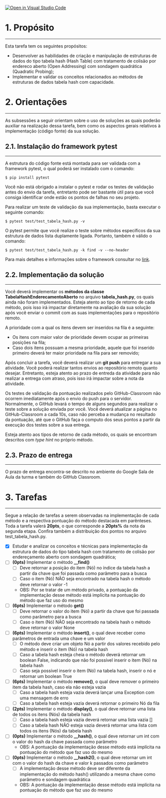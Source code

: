 [![Open in Visual Studio Code](https://classroom.github.com/assets/open-in-vscode-718a45dd9cf7e7f842a935f5ebbe5719a5e09af4491e668f4dbf3b35d5cca122.svg)](https://classroom.github.com/online_ide?assignment_repo_id=11499902&assignment_repo_type=AssignmentRepo)
# 1. Propósito
---
Esta tarefa tem os seguintes propósitos:
- Desenvolver as habilidades de criação e manipulação de estruturas de dados do tipo tabela hash (Hash Table) com tratamento de colisão por endereco aberto (Open Addressing) com sondagem quadrática (Quadratic Probing);
- Implementar e validar os conceitos relacionados ao métodos de estruturas de dados tabela hash com capacidade.

# 2. Orientações
---

As subsessões a seguir orientam sobre o uso de soluções as quais poderão auxiliar na realização dessa tarefa, bem como os aspectos gerais relativos à implementação (código fonte) da sua solução.

## 2.1. Instalação do framework pytest
---
A estrutura do código fonte está montada para ser validada com a framework pytest, o qual poderá ser instalado com o comando:

```console
$ pip install pytest
```

Você não está obrigado a instalar o pytest e rodar os testes de validação antes do envio da tarefa, entretanto pode ser bastante útil para que você consiga identificar onde estão os pontos de falhas no seu projeto.

Para realizar um teste de validação da sua implementação, basta executar o seguinte comando:

```console
$ pytest test/test_tabela_hash.py -v
```

O pytest permite que você realize o teste sobre métodos específicos da sua estrutura de dados lista duplamente ligada. Portanto, também é válido o comando:

```console
$ pytest test/test_tabela_hash.py -k find -v --no-header
```

Para mais detalhes e informações sobre o framework consultar no [link](https://docs.pytest.org/en/7.3.x/contents.html).

## 2.2. Implementação da solução
---

Você deverá implementar os **métodos da classe TabelaHashEnderecamentoAberto** no arquivo **tabela_hash.py**, os quais ainda não foram implementados. Esteja atento ao tipo de retorno de cada método, pois isso irá impactar diretamente na avaliação da sua solução após você enviar o commit com as suas implementações para o repositório remoto.

A prioridade com a qual os itens devem ser inseridos na fila é a seguinte:
- Os itens com maior valor de prioridade devem ocupar as primeiras posições na fila;
- Caso dois itens possuam a mesma prioridade, aquele que foi inserido primeiro deverá ter maior prioridade na fila para ser removido;

Após concluir a tarefa, você deverá realizar um **git push** para entregar a sua atividade. Você poderá realizar tantos envios ao repositório remoto quanto desejar. Entretanto, esteja atento ao prazo de entreda da atividade para não realizar a entrega com atraso, pois isso irá impactar sobre a nota da atividade. 

Os testes de validação da pontuação realizados pelo GitHub-Classroom não ocorrem imediatamente após o envio do push para o servidor. Normalmente, o GitHub levará o tempo de alguns segundos para realizar o teste sobre a solução enviada por você. Você deverá atualizar a página no GitHub-Classroom a cada 10s, caso não perceba a mudança no resultado da pontuação, até que o GitHub faça o computo dos seus pontos a partir da execução dos testes sobre a sua entrega.

Esteja atento aos tipos de retorno de cada método, os quais se encontram descritos com _type hint_ no próprio método.

## 2.3. Prazo de entrega
---

O prazo de entrega encontra-se descrito no ambiente do Google Sala de Aula da turma e também do GitHub Classroom.


# 3. Tarefas
---

Segue a relação de tarefas a serem observadas na implementação de cada método e a respectiva pontuação do método destacada em parênteses. Toda a tarefa valerá **20pts**, o que corresponde a **20pts%** da nota da segunda etapa. Confira também a distribuição dos pontos no arquivo test_tabela_hash.py.

- [x] Estudar e analizar os conceitos e técnicas para implementação da estrutura de dados do tipo tabela hash com tratamento de colisão por endereçamento aberto com sondagem quadrática;
- [ ] **(0pts)** Implementar o método **__find()**
  - [ ] Deve retornar a posição do item (Nó) no índice da tabela hash a partir da chave que foi passada como parâmetro para a busca
  - [ ] Caso o item (Nó) NÃO seja encontrado na tabela hash o método deve retornar o valor -1
  - OBS: Por se tratar de um método privado, a pontuação da implementação desse método está implícita na pontuação do método que faz uso do mesmo 
- [ ] **(6pts)** Implementar o método **get()**
  - [ ] Deve retornar o valor do item (Nó) a partir da chave que foi passada como parâmetro para a busca
  - [ ] Caso o item (Nó) NÃO seja encontrado na tabela hash o método deve retornar o valor None
- [ ] **(6pts)** Implementar o método **insert()**, o qual deve receber como parâmetros de entrada uma chave e um valor
  - [ ] O método deve criar um objeto Nó a partir dos valores recebido pelo método e inserir o item (Nó) na tabela hash
  - [ ] Caso a tabela hash esteja cheia o método deverá retornar um boolean False, indicando que não foi possível inserir o item (Nó) na tabela hash
  - [ ] Caso seja possível inserir o item (Nó) na tabela hash, inserir o nó e retornar um boolean True
- [ ] **(6pts)** Implementar o método **remove()**, o qual deve remover o primeiro item da tabela hash, caso ela não esteja vazia 
  - [ ] Caso a tabela hash esteja vazia deverá lançar uma Exception com uma mensagem de erro
  - [ ] Caso a tabela hash esteja vazia deverá retornar o primeiro Nó da fila
- [ ] **(2pts)** Implementar o método **display()**, o qual deve retornar uma lista de todos os itens (Nós) da tabela hash
  - [ ] Caso a tabela hash esteja vazia deverá retornar uma lista vazia []
  - [ ] Caso a tabela hash NÃO esteja vazia deverá retornar uma lista com todos os itens (Nós) da tabela hash
- [ ] **(0pts)** Implementar o método **__hash()**, o qual deve retornar um int com o valor do hash da chave passada como parâmetro
  - OBS: A pontuação da implementação desse método está implícita na pontuação do método que faz uso do mesmo
- [ ] **(0pts)** Implementar o método **__hash2()**, o qual deve retornar um int com o valor do hash da chave e valor k passados como parâmetro
  - [ ] A implementação desse método deve ser diferente da implementação do método hash() utilizando a mesma chave como parâmetro e sondagem quadrática
  - OBS: A pontuação da implementação desse método está implícita na pontuação do método que faz uso do mesmo